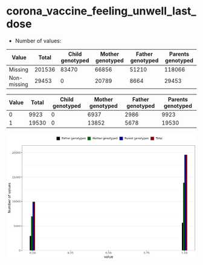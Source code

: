 # corona_vaccine_feeling_unwell_last_dose
- Number of values:

| Value | Total | Child genotyped | Mother genotyped | Father genotyped | Parents genotyped |
| ----- | ----- | --------------- | ---------------- | ---------------- |---------------- |
| Missing | 201536 | 83470 | 66856 | 51210 | 118066 |
| Non-missing | 29453 | 0 | 20789 | 8664 | 29453 |

| Value | Total | Child genotyped | Mother genotyped | Father genotyped | Parents genotyped |
| ----- | ----- | --------------- | ---------------- | ---------------- |---------------- |
| 0 | 9923 | 0 | 6937 | 2986 | 9923 |
| 1 | 19530 | 0 | 13852 | 5678 | 19530 |



![](corona_vaccine_feeling_unwell_last_dose_n.png)



